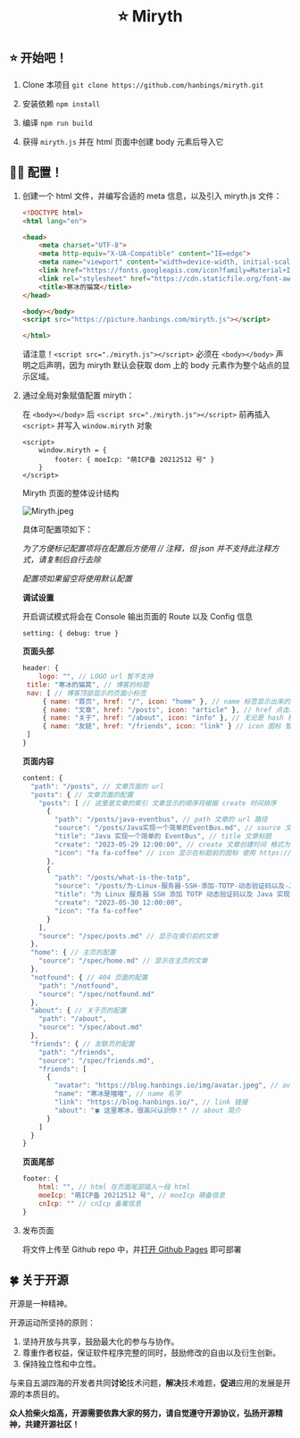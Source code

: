 <h1 align="center">⭐ Miryth</h1>

## ⭐ 开始吧！

1. Clone 本项目 `git clone https://github.com/hanbings/miryth.git`

2. 安装依赖 `npm install`

3. 编译 `npm run build`

4. 获得 `miryth.js` 并在 html 页面中创建 body 元素后导入它

## 😶‍🌫️ 配置！

1. 创建一个 html 文件，并编写合适的 meta 信息，以及引入 miryth.js 文件：

   ```html
   <!DOCTYPE html>
   <html lang="en">
   
   <head>
       <meta charset="UTF-8">
       <meta http-equiv="X-UA-Compatible" content="IE=edge">
       <meta name="viewport" content="width=device-width, initial-scale=1.0">
       <link href="https://fonts.googleapis.com/icon?family=Material+Icons" rel="stylesheet">
       <link rel="stylesheet" href="https://cdn.staticfile.org/font-awesome/4.7.0/css/font-awesome.css">
       <title>寒冰的猫窝</title>
   </head>
   
   <body></body>
   <script src="https://picture.hanbings.com/miryth.js"></script>
   
   </html>
   ```

   请注意！`<script src="./miryth.js"></script>` 必须在 `<body></body>` 声明之后声明，因为 miryth 默认会获取 dom 上的 body 元素作为整个站点的显示区域。

2. 通过全局对象赋值配置 miryth：

   在  `<body></body>` 后 `<script src="./miryth.js"></script>` 前再插入 `<script>` 并写入 `window.miryth` 对象

   ```
   <script>
       window.miryth = {
           footer: { moeIcp: "萌ICP备 20212512 号" }
       }
   </script>
   ```

   Miryth 页面的整体设计结构

   ![Miryth.jpeg](https://i.imgloc.com/2023/06/06/VlfICX.jpeg)

   具体可配置项如下：

   *为了方便标记配置项将在配置后方使用 // 注释，但 json 并不支持此注释方式，请复制后自行去除*

   *配置项如果留空将使用默认配置*

   **调试设置**

   开启调试模式将会在 Console 输出页面的 Route 以及 Config 信息

   ```
   setting: { debug: true }
   ```

   **页面头部**

   ```js
   header: {
       logo: "", // LOGO url 暂不支持
   	title: "寒冰的猫窝", // 博客的标题
   	nav: [ // 博客顶部显示的页面小标签
   		{ name: "首页", href: "/", icon: "home" }, // name 标签显示出来的文字
   		{ name: "文章", href: "/posts", icon: "article" }, // href 点击后跳转的 url
   		{ name: "关于", href: "/about", icon: "info" }, // 无论是 hash 模式还是 history 都应该在最前方加上 /
   		{ name: "友链", href: "/friends", icon: "link" } // icon 图标 暂不支持
   	]
   }
   ```

   **页面内容**

   ```js
   content: {
     "path": "/posts", // 文章页面的 url
     "posts": { // 文章页面的配置
       "posts": [ // 这里是文章的索引 文章显示的顺序将根据 create 时间排序
         {
           "path": "/posts/java-eventbus", // path 文章的 url 路径
           "source": "/posts/Java实现一个简单的EventBus.md", // source 文章的原始位置
           "title": "Java 实现一个简单的 EventBus", // title 文章标题
           "create": "2023-05-29 12:00:00", // create 文章创建时间 格式为 yyyy-mm-dd hh-mm-ss
           "icon": "fa fa-coffee" // icon 显示在标题前的图标 使用 https://fontawesome.dashgame.com/ FA 图标库
         },
         {
           "path": "/posts/what-is-the-totp",
           "source": "/posts/为-Linux-服务器-SSH-添加-TOTP-动态验证码以及-Java-实现算法.md",
           "title": "为 Linux 服务器 SSH 添加 TOTP 动态验证码以及 Java 实现算法",
           "create": "2023-05-30 12:00:00",
           "icon": "fa fa-coffee"
         }
       ],
       "source": "/spec/posts.md" // 显示在索引前的文章
     },
     "home": { // 主页的配置
       "source": "/spec/home.md" // 显示在主页的文章
     },
     "notfound": { // 404 页面的配置
       "path": "/notfound",
       "source": "/spec/notfound.md"
     },
     "about": { // 关于页的配置
       "path": "/about",
       "source": "/spec/about.md"
     },
     "friends": { // 友联页的配置
       "path": "/friends",
       "source": "/spec/friends.md",
       "friends": [
         {
           "avatar": "https://blog.hanbings.io/img/avatar.jpeg", // avatar 头像
           "name": "寒冰是喵喵", // name 名字
           "link": "https://blog.hanbings.io/", // link 链接
           "about": "🍀 这里寒冰，很高兴认识你！" // about 简介
         }
       ]
     }
   }
   ```

   **页面尾部**

   ```js
   footer: {
       html: "", // html 在页面尾部插入一段 html
       moeIcp: "萌ICP备 20212512 号", // moeIcp 萌备信息
       cnIcp: "" // cnIcp 备案信息
   }
   ```

3. 发布页面

   将文件上传至 Github repo 中，并[打开 Github Pages](https://docs.github.com/zh/pages/getting-started-with-github-pages) 即可部署

## 🍀 关于开源

开源是一种精神。

开源运动所坚持的原则：

1. 坚持开放与共享，鼓励最大化的参与与协作。
2. 尊重作者权益，保证软件程序完整的同时，鼓励修改的自由以及衍生创新。
3. 保持独立性和中立性。

与来自五湖四海的开发者共同**讨论**技术问题，**解决**技术难题，**促进**应用的发展是开源的本质目的。

**众人拾柴火焰高，开源需要依靠大家的努力，请自觉遵守开源协议，弘扬开源精神，共建开源社区！**
